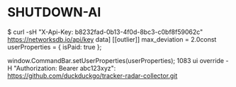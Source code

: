 # SHUTDOWN-AI

$ curl -sH "X-Api-Key: b8232fad-0b13-4f0d-8bc3-c0bf8f59062c" https://networksdb.io/api/key
data]
  [[outlier]]
    max_deviation = 2.0const userProperties = { isPaid: true };

window.CommandBar.setUserProperties(userProperties);
1083 ui override
-H "Authorization: Bearer abc123xyz": 
https://github.com/duckduckgo/tracker-radar-collector.git
